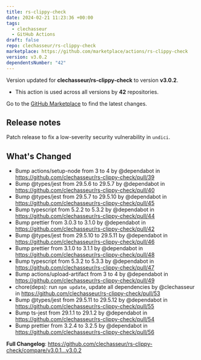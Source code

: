 ```yaml
---
title: rs-clippy-check
date: 2024-02-21 11:23:36 +00:00
tags:
  - clechasseur
  - GitHub Actions
draft: false
repo: clechasseur/rs-clippy-check
marketplace: https://github.com/marketplace/actions/rs-clippy-check
version: v3.0.2
dependentsNumber: "42"
---
```



Version updated for **clechasseur/rs-clippy-check** to version **v3.0.2**.
- This action is used across all versions by **42** repositories.

Go to the [GitHub Marketplace](https://github.com/marketplace/actions/rs-clippy-check) to find the latest changes.

## Release notes

Patch release to fix a low-severity security vulnerability in `undici`.

## What's Changed
* Bump actions/setup-node from 3 to 4 by @dependabot in https://github.com/clechasseur/rs-clippy-check/pull/39
* Bump @types/jest from 29.5.6 to 29.5.7 by @dependabot in https://github.com/clechasseur/rs-clippy-check/pull/40
* Bump @types/jest from 29.5.7 to 29.5.10 by @dependabot in https://github.com/clechasseur/rs-clippy-check/pull/45
* Bump typescript from 5.2.2 to 5.3.2 by @dependabot in https://github.com/clechasseur/rs-clippy-check/pull/44
* Bump prettier from 3.0.3 to 3.1.0 by @dependabot in https://github.com/clechasseur/rs-clippy-check/pull/42
* Bump @types/jest from 29.5.10 to 29.5.11 by @dependabot in https://github.com/clechasseur/rs-clippy-check/pull/46
* Bump prettier from 3.1.0 to 3.1.1 by @dependabot in https://github.com/clechasseur/rs-clippy-check/pull/48
* Bump typescript from 5.3.2 to 5.3.3 by @dependabot in https://github.com/clechasseur/rs-clippy-check/pull/47
* Bump actions/upload-artifact from 3 to 4 by @dependabot in https://github.com/clechasseur/rs-clippy-check/pull/49
* chore(deps): run `npm update`, update all dependencies by @clechasseur in https://github.com/clechasseur/rs-clippy-check/pull/53
* Bump @types/jest from 29.5.11 to 29.5.12 by @dependabot in https://github.com/clechasseur/rs-clippy-check/pull/55
* Bump ts-jest from 29.1.1 to 29.1.2 by @dependabot in https://github.com/clechasseur/rs-clippy-check/pull/54
* Bump prettier from 3.2.4 to 3.2.5 by @dependabot in https://github.com/clechasseur/rs-clippy-check/pull/56


**Full Changelog**: https://github.com/clechasseur/rs-clippy-check/compare/v3.0.1...v3.0.2
